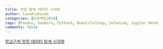 ```yaml
---
title: 맛집 탐색 데이터 시각화
author: loveAlakazam
categories: [프로젝트2019]
tags: [Pandas, Seaborn, Python3, BeautifulSoup, Selenium, Jupyter Notebook]
comments: false
---
```



[학교근처 맛집 데이터 탐색 시각화](https://blog.naver.com/rose1216_/221503074621)

